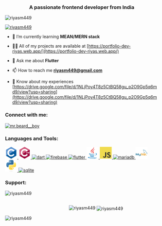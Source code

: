 <h3 align="center">A passionate frontend developer from India</h3>

<p align="left"> <img src="https://komarev.com/ghpvc/?username=riyasm449&label=Profile%20views&color=0e75b6&style=flat" alt="riyasm449" /> </p>

<p align="left"> <a href="https://github.com/ryo-ma/github-profile-trophy"><img src="https://github-profile-trophy.vercel.app/?username=riyasm449" alt="riyasm449" /></a> </p>

- 🌱 I’m currently learning **MEAN/MERN stack**

- 👨‍💻 All of my projects are available at [https://portfolio-dev-riyas.web.app/](https://portfolio-dev-riyas.web.app/)

- 💬 Ask me about **Flutter**

- 📫 How to reach me **riyasm449@gmail.com**

- 📄 Know about my experiences [https://drive.google.com/file/d/1NLjPoy4T8z5CtBQ58gu_p2O9Gp5q6md9/view?usp=sharing](https://drive.google.com/file/d/1NLjPoy4T8z5CtBQ58gu_p2O9Gp5q6md9/view?usp=sharing)

<h3 align="left">Connect with me:</h3>
<p align="left">
<a href="https://instagram.com/mr.beard__boy" target="blank"><img align="center" src="https://raw.githubusercontent.com/rahuldkjain/github-profile-readme-generator/neutral-icons/src/images/icons/Social/instagram.svg" alt="mr.beard__boy" height="30" width="40" /></a>
</p>

<h3 align="left">Languages and Tools:</h3>
<p align="left"> <a href="https://www.cprogramming.com/" target="_blank"> <img src="https://raw.githubusercontent.com/devicons/devicon/master/icons/c/c-original.svg" alt="c" width="40" height="40"/> </a> <a href="https://www.w3schools.com/cpp/" target="_blank"> <img src="https://raw.githubusercontent.com/devicons/devicon/master/icons/cplusplus/cplusplus-original.svg" alt="cplusplus" width="40" height="40"/> </a> <a href="https://dart.dev" target="_blank"> <img src="https://www.vectorlogo.zone/logos/dartlang/dartlang-icon.svg" alt="dart" width="40" height="40"/> </a> <a href="https://firebase.google.com/" target="_blank"> <img src="https://www.vectorlogo.zone/logos/firebase/firebase-icon.svg" alt="firebase" width="40" height="40"/> </a> <a href="https://flutter.dev" target="_blank"> <img src="https://www.vectorlogo.zone/logos/flutterio/flutterio-icon.svg" alt="flutter" width="40" height="40"/> </a> <a href="https://www.java.com" target="_blank"> <img src="https://raw.githubusercontent.com/devicons/devicon/master/icons/java/java-original.svg" alt="java" width="40" height="40"/> </a> <a href="https://developer.mozilla.org/en-US/docs/Web/JavaScript" target="_blank"> <img src="https://raw.githubusercontent.com/devicons/devicon/master/icons/javascript/javascript-original.svg" alt="javascript" width="40" height="40"/> </a> <a href="https://mariadb.org/" target="_blank"> <img src="https://www.vectorlogo.zone/logos/mariadb/mariadb-icon.svg" alt="mariadb" width="40" height="40"/> </a> <a href="https://www.mysql.com/" target="_blank"> <img src="https://raw.githubusercontent.com/devicons/devicon/master/icons/mysql/mysql-original-wordmark.svg" alt="mysql" width="40" height="40"/> </a> <a href="https://www.python.org" target="_blank"> <img src="https://raw.githubusercontent.com/devicons/devicon/master/icons/python/python-original.svg" alt="python" width="40" height="40"/> </a> <a href="https://www.sqlite.org/" target="_blank"> <img src="https://www.vectorlogo.zone/logos/sqlite/sqlite-icon.svg" alt="sqlite" width="40" height="40"/> </a> </p>

<h3 align="left">Support:</h3>
<p><a href="https://www.buymeacoffee.com/riyasm449"> <img align="left" src="https://cdn.buymeacoffee.com/buttons/v2/default-yellow.png" height="50" width="210" alt="riyasm449" /></a></p><br><br>

<p><img align="left" src="https://github-readme-stats.vercel.app/api/top-langs?username=riyasm449&show_icons=true&locale=en&layout=compact" alt="riyasm449" /></p>

<p>&nbsp;<img align="center" src="https://github-readme-stats.vercel.app/api?username=riyasm449&show_icons=true&locale=en" alt="riyasm449" /></p>

<p><img align="center" src="https://github-readme-streak-stats.herokuapp.com/?user=riyasm449&" alt="riyasm449" /></p>

